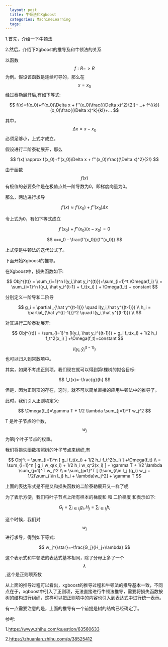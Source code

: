 ```yaml
---
  layout: post
  title: 牛顿法和Xgboost
  categories: MachineLearning
  tags:
--- 
```


1.首先，介绍一下牛顿法

2.然后，介绍下Xgboost的推导及和牛顿法的关系


以函数$$f:R->R$$为例。假设该函数是连续可导的，那么在$$x=x_0$$经过泰勒展开后,有如下等式:

$$
f(x)=f(x_0)+f'(x_0)\Delta x + f''(x_0)\frac{(\Delta x)^2}{2!}+...+ f^{(k)}(x_0)\frac{(\Delta x)^k}{k!}+...
$$

其中，$$\Delta x = x- x_0 $$ 必须足够小，上式才成立。


假设进行二阶泰勒展开，那么

$$
f(x) \approx f(x_0)+f'(x_0)\Delta x + f''(x_0)\frac{(\Delta x)^2}{2!}
$$


由于函数$$f(x)$$有极值的必要条件是在极值点处一阶导数为0，即梯度向量为0。

那么，两边进行求导

$$
f'(x)\approx f'(x_0)+ f''(x_0)\Delta x 
$$

令上式为0，有如下等式成立

$$
 f'(x_0)+ f''(x_0)(x-x_0) = 0 
$$

$$
x=x_0 - \frac{f'(x_0)}{f''(x_0)}
$$

上式便是牛顿法的迭代公式了。

下面开始Xgboost的推导。

在Xgboost中，损失函数如下:

$$
Obj^{(t)} = \sum_{i=1}^n l(y_i,\hat y_i^{(t)})+\sum_{i=1}^t \Omega(f_i) \\
	  = \sum_{i=1}^n l(y_i, \hat y_i^{t-1} + f_t(x_i) ) + \Omega(f_t) + constant
$$

分别定义一阶导和二阶导

$$
g_i = \partial _{\hat y^{(t-1)}} \quad  l(y_i,\hat y^{(t-1)}) \\
h_i = \partial_{\hat y^{(t-1)}}^2 \quad  l(y_i,\hat y^{(t-1)}) \\
$$

对其进行二阶泰勒展开:

$$
Obj^{(t)} = \sum_{i=1}^n [l(y_i, \hat y_i^{(t-1)}) + g_i f_t(x_i) + 1/2 h_i f_t^2(x_i)  ] +\Omega(f_t)+constant
$$

$$l(y_i, \hat y_i^{(t-1)}) $$也可以归入到常数项中。

其实，如果不考虑正则项，我们现在就可以得到第t棵树的拟合目标:

$$
f_t(x)=-\frac{g}{h}
$$

但是，因为正则项的存在，这时，就不可以简单直接的应用牛顿法中的推导了。

此时，我们引入正则项定义:

$$
\Omega(f_t)=\gamma T + 1/2 \lambda \sum_{j=1}^T w_j^2
$$

T 是叶子节点的个数，$$w_j$$为第j个叶子节点的权重。

我们将损失函数按照树的叶子节点来组织,有

$$
Obj^t = \sum_{i=1}^n [ g_i f_t(x_i) + 1/2 h_i f_t^2(x_i)  ] +\Omega(f_t) \\
       = \sum_{i=1}^n [ g_i w_q(x_i) + 1/2 h_i w_q^2(x_i)  ] + \gamma T + 1/2 \lambda \sum_{j=1}^T w_j^2 \\
       = \sum_{j=1}^T [ (\sum_{i\in I_j }g_i) w_j + 1/2(\sum_{i\in I_j} h_i + \lambda)w_j^2]  + \gamma T
$$

上面的表达形式是不是又和损失函数的二阶泰勒展开又一样了呢

为了表示方便，我们将叶子节点上所有样本的梯度和 和 二阶梯度 和表示如下:

$$
G_j=\sum_{i \in I_j}g_i, H_j=\sum_{i\in I_j}h_i
$$

这个时候，我们对$$w_j$$进行求导，得到如下等式:


$$
w_j^{\star}=-\frac{G_j}{H_j+\lambda}
$$

这个表示式和牛顿法的表达式基本相同，除了分母上多了一个$$\lambda$$,这个是正则项系数


从上面的推导过程可以看出，xgboost的推导过程和牛顿法的推导基本一致，不同点在于，xgboost中引入了正则项，无法直接进行牛顿法推导，需要将损失函数按树的结构进行组织，这样可以把正则项中的内容也引入到表达式中进行统一表示。

有一点需要注意的是，上面的推导有一个前提是树的结构已经确定了。

参考:

1.https://www.zhihu.com/question/63560633

2.https://zhuanlan.zhihu.com/p/38525412

